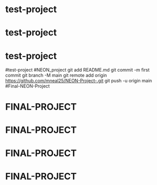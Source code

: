 # test-project
# test-project
# test-project
#test-project
#NEON_project git add README.md git commit -m first commit git branch -M main git remote add origin https://github.com/mneal25/NEON-Project-.git git push -u origin main
#Final-NEON-Project
# FINAL-PROJECT
# FINAL-PROJECT
# FINAL-PROJECT
# FINAL-PROJECT
